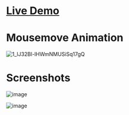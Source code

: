 # <a href="https://madhav2008.github.io/Mousemove-Animation/">Live Demo</a>

# Mousemove Animation

![1_lJ32Bl-lHWmNMUSiSq17gQ](https://user-images.githubusercontent.com/72864817/171863780-16f7afb7-32a5-4547-a427-23c8a8ed0524.png)

# Screenshots

![image](https://user-images.githubusercontent.com/72864817/171652356-9cef135c-e97f-4873-9e6b-399d0cf40774.png)

![image](https://user-images.githubusercontent.com/72864817/171652472-06d70c55-9b4b-4712-8539-158e0cb3cca0.png)
